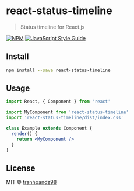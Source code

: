 # react-status-timeline

> Status timeline for React.js

[![NPM](https://img.shields.io/npm/v/react-status-timeline.svg)](https://www.npmjs.com/package/react-status-timeline) [![JavaScript Style Guide](https://img.shields.io/badge/code_style-standard-brightgreen.svg)](https://standardjs.com)

## Install

```bash
npm install --save react-status-timeline
```

## Usage

```jsx
import React, { Component } from 'react'

import MyComponent from 'react-status-timeline'
import 'react-status-timeline/dist/index.css'

class Example extends Component {
  render() {
    return <MyComponent />
  }
}
```

## License

MIT © [tranhoandz98](https://github.com/tranhoandz98)
